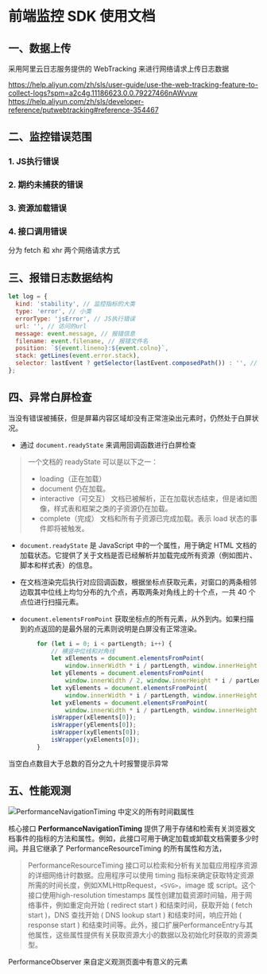 # 前端监控 SDK 使用文档

## 一、数据上传

采用阿里云日志服务提供的 WebTracking 来进行网络请求上传日志数据

https://help.aliyun.com/zh/sls/user-guide/use-the-web-tracking-feature-to-collect-logs?spm=a2c4g.11186623.0.0.79227466nAWvuw
https://help.aliyun.com/zh/sls/developer-reference/putwebtracking#reference-354467

## 二、监控错误范围

### 1. JS执行错误


### 2. 期约未捕获的错误


### 3. 资源加载错误


### 4. 接口调用错误

分为 fetch 和 xhr 两个网络请求方式

## 三、报错日志数据结构

```js
let log = {
  kind: 'stability', // 监控指标的大类
  type: 'error', // 小类
  errorType: 'jsError', // JS执行错误
  url: '', // 访问的url
  message: event.message, // 报错信息
  filename: event.filename, // 报错文件名
  position: `${event.lineno}:${event.colno}`,
  stack: getLines(event.error.stack),
  selector: lastEvent ? getSelector(lastEvent.composedPath()) : '', // 最后一个操作的元素
};
```

## 四、异常白屏检查

当没有错误被捕获，但是屏幕内容区域却没有正常渲染出元素时，仍然处于白屏状况。

- 通过 `document.readyState` 来调用回调函数进行白屏检查

>一个文档的 readyState 可以是以下之一：
>
> - loading（正在加载）
> - document 仍在加载。
> - interactive（可交互）
>文档已被解析，正在加载状态结束，但是诸如图像，样式表和框架之类的子资源仍在加载。
> - complete（完成）
>文档和所有子资源已完成加载。表示 load 状态的事件即将被触发。


- `document.readyState` 是 JavaScript 中的一个属性，用于确定 HTML 文档的加载状态。它提供了关于文档是否已经解析并加载完成所有资源（例如图片、脚本和样式表）的信息。

- 在文档渲染完后执行对应回调函数，根据坐标点获取元素，对窗口的两条相邻边取其中位线上均匀分布的九个点，再取两条对角线上的十个点，一共 40 个点位进行扫描元素。

- `document.elementsFromPoint` 获取坐标点的所有元素，从外到内。如果扫描到的点返回的是最外层的元素则说明是白屏没有正常渲染。

```js
        for (let i = 0; i < partLength; i++) {
            // 横竖中位线和对角线
            let xElements = document.elementsFromPoint(
                window.innerWidth * i / partLength, window.innerHeight / 2);
            let yElements = document.elementsFromPoint(
                window.innerWidth / 2, window.innerHeight * i / partLength);
            let xyElements = document.elementsFromPoint(
                window.innerWidth * i / partLength, window.innerHeight * i / partLength);
            let yxElements = document.elementsFromPoint(
                window.innerWidth * i / partLength, window.innerHeight * (partLength - 1 - i) / partLength);
            isWrapper(xElements[0]);
            isWrapper(yElements[0]);
            isWrapper(xyElements[0]);
            isWrapper(yxElements[0]);
        }
```

当空白点数目大于总数的百分之九十时报警提示异常


## 五、性能观测

![PerformanceNavigationTiming 中定义的所有时间戳属性](https://developer.mozilla.org/zh-CN/docs/Web/API/PerformanceNavigationTiming/timestamp-diagram.svg)

核心接口 **PerformanceNavigationTiming** 提供了用于存储和检索有关浏览器文档事件的指标的方法和属性。例如，此接口可用于确定加载或卸载文档需要多少时间。并且它继承了 PerformanceResourceTiming 的所有属性和方法，

> PerformanceResourceTiming 接口可以检索和分析有关加载应用程序资源的详细网络计时数据。应用程序可以使用 timing 指标来确定获取特定资源所需的时间长度，例如XMLHttpRequest，`<SVG>`，image 或 script。这个接口使用high-resolution timestamps 属性创建加载资源时间轴，用于网络事件，例如重定向开始 ( redirect start ) 和结束时间，获取开始 ( fetch start )，DNS 查找开始 ( DNS lookup start ) 和结束时间，响应开始 ( response start ) 和结束时间等。此外，接口扩展PerformanceEntry与其他属性，这些属性提供有关获取资源大小的数据以及初始化时获取的资源类型。


PerformanceObserver 来自定义观测页面中有意义的元素